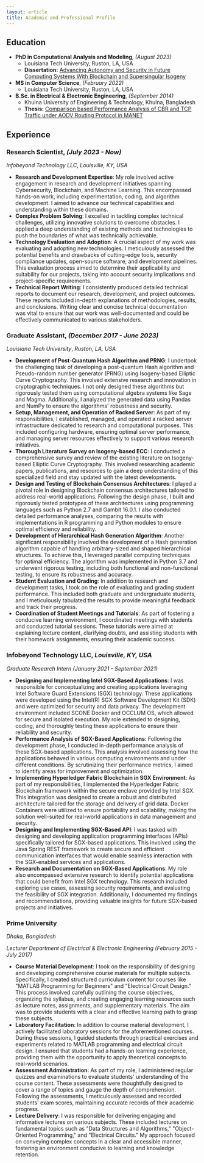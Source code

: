 ```yaml
---
layout: article
title: Academic and Professional Profile
---
```

## Education
* **PhD in Computational Analysis and Modeling**, *(August 2023)*
  * Louisiana Tech University, Ruston, LA, USA
  * **Dissertation:** <a id="raw-url" href="https://github.com/zamanmiraz/zamanmiraz.github.io/blob/master/thesis/miraz_dissertation_final.pdf">Advancing Autonomy and Security in Future Computing Systems With Blockchain and Supersingular Isogeny</a>
* **MS in Computer Science**, *(February 2022)*
  * Louisiana Tech University, Ruston, LA, USA
* **B.Sc. in Electrical & Electronic Engineering**, *(September 2014)*
  * Khulna University of Engineering & Technology, Khulna, Bangladesh
  * **Thesis:** <a id="raw-url" href="https://github.com/zamanmiraz/zamanmiraz.github.io/blob/master/thesis/0903010.pdf">Comparison based Performance Analysis of CBR and TCP Traffic under AODV Routing Protocol in MANET</a>

## Experience
### **Research Scientist**, *(July 2023 - Now)*

*Infobeyond Technology LLC*, *Louisville, KY, USA*
- **Research and Development Expertise**: My role involved active engagement in research and development initiatives spanning Cybersecurity, Blockchain, and Machine Learning. This encompassed hands-on work, including experimentation, coding, and algorithm development. I aimed to advance our technical capabilities and understanding within these domains.
- **Complex Problem Solving**: I excelled in tackling complex technical challenges, utilizing innovative solutions to overcome obstacles. I applied a deep understanding of existing methods and technologies to push the boundaries of what was technically achievable.
- **Technology Evaluation and Adoption**: A crucial aspect of my work was evaluating and adopting new technologies. I meticulously assessed the potential benefits and drawbacks of cutting-edge tools, security compliance updates, open-source software, and development pipelines. This evaluation process aimed to determine their applicability and suitability for our projects, taking into account security implications and project-specific requirements.
- **Technical Report Writing**: I consistently produced detailed technical reports to document our research, development, and project outcomes. These reports included in-depth explanations of methodologies, results, and conclusions. Writing clear and concise technical documentation was vital to ensure that our work was well-documented and could be effectively communicated to various stakeholders.
### **Graduate Assistant**, *(December 2017 - June 2023)*

*Louisiana Tech University*, *Ruston, LA, USA*
- **Development of Post-Quantum Hash Algorithm and PRNG**: I undertook the challenging task of developing a post-quantum Hash algorithm and Pseudo-random number generator (PRNG) using Isogeny-based Elliptic Curve Cryptography. This involved extensive research and innovation in cryptographic techniques. I not only designed these algorithms but rigorously tested them using computational algebra systems like Sage and Magma. Additionally, I analyzed the generated data using Pandas and NumPy to ensure the algorithms' robustness and security.
- **Setup, Management, and Operation of Racked Server**: As part of my responsibilities, I established, managed, and operated a racked server infrastructure dedicated to research and computational purposes. This included configuring hardware, ensuring optimal server performance, and managing server resources effectively to support various research initiatives.
- **Thorough Literature Survey on Isogeny-based ECC**: I conducted a comprehensive survey and review of the existing literature on Isogeny-based Elliptic Curve Cryptography. This involved researching academic papers, publications, and resources to gain a deep understanding of this specialized field and stay updated with the latest developments.
- **Design and Testing of Blockchain Consensus Architectures**: I played a pivotal role in designing Blockchain consensus architectures tailored to address real-world applications. Following the design phase, I built and rigorously tested prototypes of these architectures using programming languages such as Python 2.7 and Gambit 16.0.1. I also conducted detailed performance analyses, comparing the results with implementations in R programming and Python modules to ensure optimal efficiency and reliability.
 - **Development of Hierarchical Hash Generation Algorithm**: Another significant responsibility involved the development of a Hash generation algorithm capable of handling arbitrary-sized and shaped hierarchical structures. To achieve this, I leveraged parallel computing techniques for optimal efficiency. The algorithm was implemented in Python 3.7 and underwent rigorous testing, including both functional and non-functional testing, to ensure its robustness and accuracy.
- **Student Evaluation and Grading**: In addition to research and development tasks, I took on the role of evaluating and grading student performance. This included both graduate and undergraduate students, and I meticulously tabulated the results to provide meaningful feedback and track their progress.
- **Coordination of Student Meetings and Tutorials**: As part of fostering a conducive learning environment, I coordinated meetings with students and conducted tutorial sessions. These tutorials were aimed at explaining lecture content, clarifying doubts, and assisting students with their homework assignments, ensuring their academic success.

### **Infobeyond Technology LLC**, *Louisville, KY, USA*

*Graduate Research Intern (January 2021 - September 2021)*
- **Designing and Implementing Intel SGX-Based Applications**: I was responsible for conceptualizing and creating applications leveraging Intel Software Guard Extensions (SGX) technology. These applications were developed using the Intel(R) SGX Software Development Kit (SDK) and were optimized for security and data privacy. The development environment included SCONE Docker and OCCLUM OS, which allowed for secure and isolated execution. My role extended to designing, coding, and thoroughly testing these applications to ensure their reliability and security.
- **Performance Analysis of SGX-Based Applications**: Following the development phase, I conducted in-depth performance analysis of these SGX-based applications. This analysis involved assessing how the applications behaved in various computing environments and under different conditions. By scrutinizing their performance metrics, I aimed to identify areas for improvement and optimization.
- **Implementing Hyperledger Fabric Blockchain in SGX Environment**: As part of my responsibilities, I implemented the Hyperledger Fabric Blockchain framework within the secure enclave provided by Intel SGX. This integration was designed to create a robust and distributed architecture tailored for the storage and delivery of grid data. Docker Containers were utilized to ensure portability and scalability, making the solution well-suited for real-world applications in data management and security.
- **Designing and Implementing SGX-Based API**: I was tasked with designing and developing application programming interfaces (APIs) specifically tailored for SGX-based applications. This involved using the Java Spring REST framework to create secure and efficient communication interfaces that would enable seamless interaction with the SGX-enabled services and applications.
- **Research and Documentation on SGX-Based Applications**: My role also encompassed extensive research to identify potential applications that could benefit from Intel SGX technology. This research included exploring use cases, assessing security requirements, and evaluating the feasibility of SGX integration. Additionally, I documented my findings and recommendations, providing valuable insights for future SGX-based projects and initiatives.

### **Prime University** 
*Dhaka, Bangladesh*

*Lecturer Department of Electrical & Electronic Engineering (February 2015 - July 2017)*
- **Course Material Development**: I took on the responsibility of designing and developing comprehensive course materials for multiple subjects. Specifically, I created structured curriculum content for courses like "MATLAB Programming for Beginners" and "Electrical Circuit Design." This process involved carefully outlining the course objectives, organizing the syllabus, and creating engaging learning resources such as lecture notes, assignments, and supplementary materials. The aim was to provide students with a clear and effective learning path to grasp these subjects.
- **Laboratory Facilitation**: In addition to course material development, I actively facilitated laboratory sessions for the aforementioned courses. During these sessions, I guided students through practical exercises and experiments related to MATLAB programming and electrical circuit design. I ensured that students had a hands-on learning experience, providing them with the opportunity to apply theoretical concepts to real-world scenarios.
- **Assessment Administration**: As part of my role, I administered regular quizzes and examinations to evaluate students' understanding of the course content. These assessments were thoughtfully designed to cover a range of topics and gauge the depth of comprehension. Following the assessments, I meticulously assessed and recorded students' exam scores, maintaining accurate records of their academic progress.
- **Lecture Delivery**: I was responsible for delivering engaging and informative lectures on various subjects. These included lectures on fundamental topics such as "Data Structures and Algorithms," "Object-Oriented Programming," and "Electrical Circuits." My approach focused on conveying complex concepts in a clear and accessible manner, fostering an environment conducive to learning and knowledge retention.
